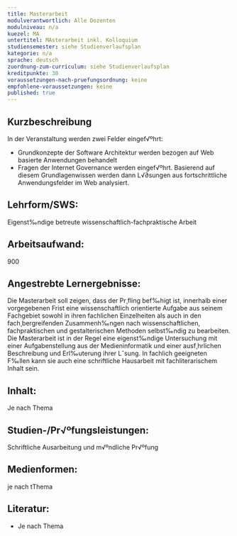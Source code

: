 ```yaml
---
title: Masterarbeit 
modulverantwortlich: Alle Dozenten
modulniveau: n/a
kuezel: MA
untertitel: MAsterarbeit inkl. Kolloquium
studiensemester: siehe Studienverlaufsplan
kategorie: n/a
sprache: deutsch
zuordnung-zum-curriculum: siehe Studienverlaufsplan
kreditpunkte: 30
voraussetzungen-nach-pruefungsordnung: keine
empfohlene-voraussetzungen: keine
published: true
---
```


## Kurzbeschreibung
In der Veranstaltung werden zwei Felder eingef√ºhrt:
- Grundkonzepte der Software Architektur werden bezogen auf Web basierte Anwendungen behandelt
- Fragen der Internet Governance werden eingef√ºhrt.
Basierend auf diesem Grundlagenwissen werden dann L√∂sungen aus fortschrittliche Anwendungsfelder im Web analysiert.

## Lehrform/SWS: 
Eigenst‰ndige betreute wissenschaftlich-fachpraktische Arbeit

## Arbeitsaufwand: 
900

## Angestrebte Lernergebnisse:
Die Masterarbeit soll zeigen, dass der Pr¸fling bef‰higt ist, innerhalb einer vorgegebenen Frist eine wissenschaftlich orientierte Aufgabe aus seinem Fachgebiet sowohl in ihren fachlichen Einzelheiten als auch in den fach¸bergreifenden Zusammenh‰ngen nach wissenschaftlichen, fachpraktischen und gestalterischen Methoden selbst‰ndig zu bearbeiten. Die Masterarbeit ist in der Regel eine eigenst‰ndige Untersuchung mit einer Aufgabenstellung aus der Medieninformatik und einer ausf¸hrlichen Beschreibung und Erl‰uterung ihrer Lˆsung. In fachlich geeigneten F‰llen kann sie auch eine schriftliche Hausarbeit mit fachliterarischem Inhalt sein.

## Inhalt:
Je nach Thema


## Studien-/Pr√ºfungsleistungen:
Schriftliche Ausarbeitung und m√ºndliche Pr√ºfung

## Medienformen:
je nach tThema

## Literatur:
- Je nach Thema
